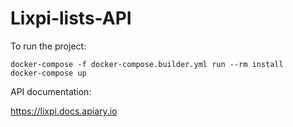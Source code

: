# Lixpi-lists-API

To run the project:

```
docker-compose -f docker-compose.builder.yml run --rm install
docker-compose up
```

API documentation:

https://lixpi.docs.apiary.io
